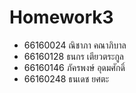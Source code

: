 # Homework3
- 66160024 ณิชาภา คณาภิบาล
- 66160128 ธนกร เตียวตระกูล
- 66160146 ภัครพงษ์ อุดมศักดิ์
- 66160248 ธนเดช ยศตะ
